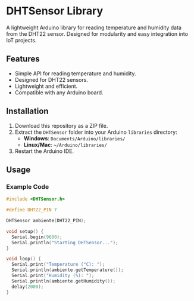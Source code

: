 # DHTSensor Library

A lightweight Arduino library for reading temperature and humidity data from the DHT22 sensor. Designed for modularity and easy integration into IoT projects.

## Features
- Simple API for reading temperature and humidity.
- Designed for DHT22 sensors.
- Lightweight and efficient.
- Compatible with any Arduino board.

## Installation
1. Download this repository as a ZIP file.
2. Extract the `DHTSensor` folder into your Arduino `libraries` directory:
   - **Windows**: `Documents/Arduino/libraries/`
   - **Linux/Mac**: `~/Arduino/libraries/`
3. Restart the Arduino IDE.

## Usage
### Example Code
```cpp
#include <DHTSensor.h>

#define DHT22_PIN 7

DHTSensor ambiente(DHT22_PIN);

void setup() {
  Serial.begin(9600);
  Serial.println("Starting DHTSensor...");
}

void loop() {
  Serial.print("Temperature (°C): ");
  Serial.println(ambiente.getTemperature());
  Serial.print("Humidity (%): ");
  Serial.println(ambiente.getHumidity());
  delay(2000);
}
